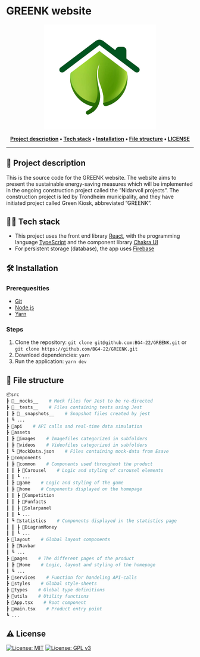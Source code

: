 # GREENK website

<div align='center'>
  
<img src="src/assets/images/greenk-logo.png" alt="greenk-logo" width="300"/>
  
</div>
  
<div align="center">

**[Project description](#project-description) • 
[Tech stack](#tech-stack) • 
[Installation](#installation) • 
[File structure](#file-structure) • 
[LICENSE](#license)**

</div>

---

## 🌿 Project description
This is the source code for the GREENK website. The website aims to present the sustainable energy-saving measures which will be implemented in the ongoing construction project called the ”Nidarvoll projects”. The construction project is led by Trondheim municipality, and they have initiated project called Green Kiosk, abbreviated ”GREENK”.

## 👨‍💻 Tech stack
- This project uses the front end library [React](https://reactjs.org/), with the programming language [TypeScript](https://www.typescriptlang.org/) and the component library [Chakra UI](https://chakra-ui.com/)
- For persistent storage (database), the app uses [Firebase](https://firebase.google.com/)

## 🛠️ Installation

### Prerequesities

- [Git](https://git-scm.com/)
- [Node.js](https://nodejs.org/)
- [Yarn](https://yarnpkg.com/)

### Steps

1. Clone the repository: `git clone git@github.com:BG4-22/GREENK.git` or `git clone https://github.com/BG4-22/GREENK.git`
2. Download dependencies: `yarn`
3. Run the application: `yarn dev`

## 📂 File structure
```bash
📦src  
┣ 📂__mocks__    # Mock files for Jest to be re-directed  
┣ 📂__tests__    # Files containing tests using Jest  
┃ ┣ 📂__snapshots__    # Snapshot files created by jest
┃ ┗ ... 				
┣ 📂api    # API calls and real-time data simulation
┣ 📂assets  			
┃ ┣ 📂images    # Imagefiles categorized in subfolders
┃ ┣ 📂videos    # Videofiles categorized in subfolders
┃ ┗ 📜MockData.json    # Files containing mock-data from Esave
┣ 📂components  		
┃ ┣ 📂common    # Components used throughout the product
┃ ┃ ┣ 📂Carousel    # Logic and styling of carousel elements
┃ ┃ ┗ ... 
┃ ┣ 📂game    # Logic and styling of the game
┃ ┣ 📂home    # Components displayed on the homepage
┃ ┃ ┣ 📂Competition
┃ ┃ ┣ 📂Funfacts
┃ ┃ ┣ 📂Solarpanel
┃ ┃ ┗ ...  
┃ ┗ 📂statistics    # Components displayed in the statistics page
┃ ┃ ┣ 📂DiagramMoney
┃ ┃ ┗ ... 
┣ 📂layout    # Global layout components
┃ ┣ 📂Navbar   
┃ ┗ ...  
┣ 📂pages    # The different pages of the product  
┃ ┣ 📂Home    # Logic, layout and styling of the homepage
┃ ┗ ...  
┣ 📂services    # Function for handeling API-calls
┣ 📂styles    # Global style-sheets
┣ 📂types    # Global type definitions
┣ 📂utils    # Utility functions
┣ 📜App.tsx    # Root component
┣ 📜main.tsx    # Product entry point
┗ ...
```


## ⚠️ License
[![License: MIT](https://img.shields.io/badge/License-MIT-yellow.svg)](https://opensource.org/licenses/MIT)
[![License: GPL v3](https://img.shields.io/badge/License-GPLv3-blue.svg)](https://www.gnu.org/licenses/gpl-3.0)
